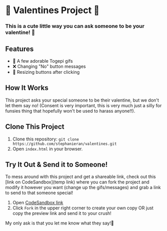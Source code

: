 # 💖 Valentines Project 💖

### This is a cute little way you can ask someone to be your valentine! 🌹

## Features
- 🥰 A few adorable Togepi gifs
- ❌ Changing "No" button messages
- 🔄 Resizing buttons after clicking

## How It Works
This project asks your special someone to be their valentine, but we don't let them say no! (Consent is very important, this is very much just a silly for funsies thing that hopefully won't be used to harass anyone!!).

## Clone This Project
1. Clone this repository: `git clone https://github.com/stephanieran/valentines.git`  
2. Open `index.html` in your browser.

## Try It Out & Send it to Someone!
To mess around with this project and get a shareable link, check out this [link on CodeSandbox](temp link) where you can fork the project and modify it however you want (change up the gifs/messages) and grab a link to send to that someone special!
1. Open [CodeSandbox link](https://ffsvgv.csb.app/)
2. Click `Fork` in the upper right corner to create your own copy OR just copy the preview link and send it to your crush!

My only ask is that you let me know what they say!🤭